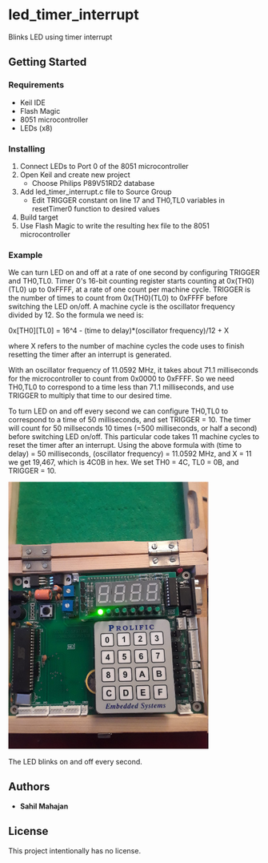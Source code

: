 # led_timer_interrupt
Blinks LED using timer interrupt

## Getting Started

### Requirements
* Keil IDE
* Flash Magic
* 8051 microcontroller
* LEDs (x8)

### Installing
1. Connect LEDs to Port 0 of the 8051 microcontroller
1. Open Keil and create new project
   * Choose Philips P89V51RD2 database
1. Add led_timer_interrupt.c file to Source Group
   * Edit TRIGGER constant on line 17 and TH0,TL0 variables in resetTimer0 function to desired values
1. Build target
1. Use Flash Magic to write the resulting hex file to the 8051 microcontroller

### Example

We can turn LED on and off at a rate of one second by configuring TRIGGER and TH0,TL0. Timer 0's 16-bit counting register starts counting at 0x(TH0)(TL0) up to 0xFFFF, at a rate of one count per machine cycle. TRIGGER is the number of times to count from 0x(TH0)(TL0) to 0xFFFF before switching the LED on/off. A machine cycle is the oscillator frequency divided by 12. So the formula we need is: 

0x[TH0][TL0] = 16^4 - (time to delay)*(oscillator frequency)/12 + X

where X refers to the number of machine cycles the code uses to finish resetting the timer after an interrupt is generated. 

With an oscillator frequency of 11.0592 MHz, it takes about 71.1 milliseconds for the microcontroller to count from 0x0000 to 
0xFFFF. So we need TH0,TL0 to correspond to a time less than 71.1 milliseconds, and use TRIGGER to multiply that time to our 
desired time. 

To turn LED on and off every second we can configure TH0,TL0 to correspond to a time of 50 milliseconds, and set TRIGGER = 10. The timer will count for 50 millseconds 10 times (=500 milliseconds, or half a second) before switching LED on/off. This particular code takes 11 machine cycles to reset the timer after an interrupt. Using the above formula with (time to delay) = 50 milliseconds, (oscillator frequency) = 11.0592 MHz, and X = 11 we get 19,467, which is 4C0B in hex. We set TH0 = 4C, TL0 = 0B, and TRIGGER = 10.

<img src="led_timer_interrupt_pic.jpg" width="400">

The LED blinks on and off every second.

## Authors

* **Sahil Mahajan**

## License

This project intentionally has no license.
